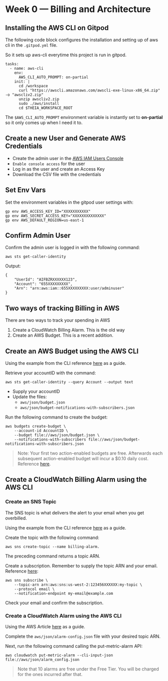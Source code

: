 # Week 0 — Billing and Architecture
## Installing the AWS CLI on Gitpod

The following code block configures the installation and setting up of aws cli in the `.gitpod.yml` file.

So it sets up aws-cli everytime this project is run in gitpod.

```
tasks:
  - name: aws-cli
    env:
      AWS_CLI_AUTO_PROMPT: on-partial
    init: |
      cd /workspace
      curl "https://awscli.amazonaws.com/awscli-exe-linux-x86_64.zip" -o "awscliv2.zip"
      unzip awscliv2.zip
      sudo ./aws/install
      cd $THEIA_WORKSPACE_ROOT
```

The `$AWS_CLI_AUTO_PROMPT` environment variable is instantly set to **on-partial** so it only comes
up when I need it to.

## Create a new User and Generate AWS Credentials
- Create the admin user in the [AWS IAM Users Console](https://us-east-1.console.aws.amazon.com/iam/home?region=us-east-1#/users)
- `Enable console access` for the user
- Log in as the user and create an Access Key
- Download the CSV file with the credentials

## Set Env Vars
Set the environment variables in the gitpod user settings with:

```
gp env AWS_ACCESS_KEY_ID="XXXXXXXXXXX"
gp env AWS_SECRET_ACCESS_KEY="XXXXXXXXXXXXXX"
gp env AWS_DEFAULT_REGION=us-east-1
```

## Confirm Admin User
Confirm the admin user is logged in with the following command:

```
aws sts get-caller-identity
```

Output:

```
{
    "UserId": "AIFBZRXXXXXX123",
    "Account": "655XXXXXXXXX",
    "Arn": "arn:aws:iam::655XXXXXXXXX:user/adminuser"
}
```

## Two ways of tracking Billing in AWS
There are two ways to track your spending in AWS
1. Create a CloudWatch Billing Alarm. This is the old way
2. Create an AWS Budget. This is a recent addition.

## Create an AWS Budget using the AWS CLI
Using the example from the CLI reference [here](https://docs.aws.amazon.com/cli/latest/reference/budgets/create-budget.html#examples) as a guide.

Retrieve your accountID with the command:

```
aws sts get-caller-identity --query Account --output text
```

- Supply your accountID
- Update the files:
    - `aws/json/budget.json`
    - `aws/json/budget-notifications-with-subscribers.json`

Run the following command to create the budget:
```
aws budgets create-budget \
    --account-id AccountID \
    --budget file://aws/json/budget.json \
    --notifications-with-subscribers file://aws/json/budget-notifications-with-subscribers.json
```

>Note: Your first two action-enabled budgets are free.
>Afterwards each subsequent action-enabled budget will incur a $0.10 daily cost. Reference [here](https://aws.amazon.com/aws-cost-management/aws-budgets/pricing).

## Create a CloudWatch Billing Alarm using the AWS CLI
### Create an SNS Topic
The SNS topic is what delivers the alert to your email when you get overbilled. 

Using the example from the CLI reference [here](https://docs.aws.amazon.com/cli/latest/reference/sns/create-topic.html#examples) as a guide.

Create the topic with the following command:
```
aws sns create-topic --name billing-alarm.
```

The preceding command returns a topic ARN.

Create a subscription. Remember to supply the topic ARN and your email. Reference [here](https://docs.aws.amazon.com/cli/latest/reference/sns/subscribe.html#examples):
```
aws sns subscribe \
    --topic-arn arn:aws:sns:us-west-2:123456XXXXXX:my-topic \
    --protocol email \
    --notification-endpoint my-email@example.com
```

Check your email and confirm the subscription.

### Create a CloudWatch Alarm using the AWS CLI
Using the AWS Article [here](https://repost.aws/knowledge-center/cloudwatch-estimatedcharges-alarm) as a guide.

Complete the `aws/json/alarm-config.json` file with your desired topic ARN.

Next, run the following command calling the put-metric-alarm API:
```
aws cloudwatch put-metric-alarm --cli-input-json file://aws/json/alarm_config.json
```

>Note that 10 alarms are free under the Free Tier. You will be charged for the ones incurred after that.
